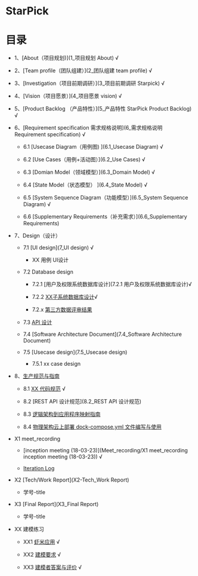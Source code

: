 # StarPick

# [](#TOC)目录
 
* 1、[About（项目规划)](1_项目规划 About) √

* 2、[Team profile（团队组建）](2_团队组建 team profile) √

* 3、[Investigation（项目前期调研）](3_项目前期调研 Starpick) √

* 4、[Vision（项目愿景）](4_项目愿景 vision) √

* 5、[Product Backlog （产品特性）](5_产品特性 StarPick Product Backlog) √

* 6、[Requirement specification 需求规格说明](6_需求规格说明 Requirement specification) √

  - 6.1 [Usecase Diagram（用例图) ](6.1_Usecase Diagram) √

  - 6.2 [Use Cases（用例+活动图）](6.2_Use Cases) √

  - 6.3 [Domian Model（领域模型）](6.3_Domain Model) √

  - 6.4 [State Model（状态模型） ](6.4_State Model) √

  - 6.5 [System Sequence Diagram（功能模型）](6.5_System Sequence Diagram) √
  - 6.6 [Supplementary Requirements（补充需求）](6.6_Supplementary Requirements)

* 7、Design（设计）

  - 7.1 [UI design](7_UI design) √
 
     - XX 用例 UI设计

  - 7.2 Database design

     - 7.2.1 [用户及权限系统数据库设计](7.2.1 用户及权限系统数据库设计)√

     - 7.2.2 [XX子系统数据库设计](7.2.2数据库设计)√

     - 7.2.x [第三方数据评审结果](7.2.x_第三方数据评审结果)

  - 7.3 [API 设计](7.3_API设计)

  - 7.4 [Software Architecture Document](7.4_Software Architecture Document)

  - 7.5 [Usecase design](7.5_Usecase design)

     - 7.5.1 xx case design

* 8、[生产规范与指南](8_生产规范与指南)  

  - 8.1 [XX 代码规范](8_生产规范与指南) √

  - 8.2 [REST API 设计规范](8.2_REST API 设计规范)
  
  - 8.3 [逻辑架构到应用程序映射指南](8.3_逻辑架构到应用程序映射指南)
  
  - 8.4 [物理架构云上部署 dock-compose.yml 文件编写与使用](8.4_物理架构云上部署)

* X1 meet_recording

  - [inception meeting (18-03-23)](Meet_recording/X1 meet_recording inception meeting (18-03-23)) √
  
  - [Iteration Log](Iteration)

* X2 [Tech/Work Report](X2-Tech_Work Report)

   - 学号-title
* X3 [Final Report](X3_Final Report)

   - 学号-title
  
* XX 建模练习

  - XX1 [虾米应用](XX建模练习/XX1_虾米音乐文档.md) √
 
  - XX2 [建模要求](XX建模练习/XX2_建模要求.md) √ 
 
  - XX3 [建模者答案与评价](XX建模练习/XX3_建模者答案与评价.md) √
